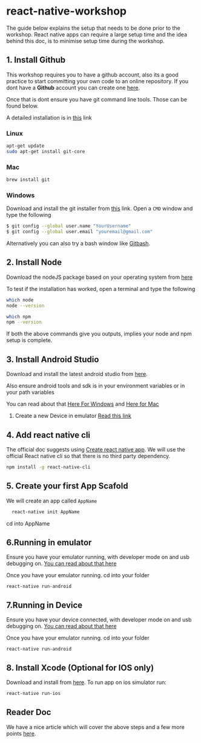 # react-native-workshop

The guide below explains the setup that needs to be done prior to the workshop. React native apps can require a large setup time and the idea behind this doc, is to minimise setup time during the workshop.

## 1. Install Github
This workshop requires you to have a github account, also its a good practice to start committing your own code to an online repository.
If you dont have a **Github** account you can create one [here](https://github.com/join). 

Once that is dont ensure you have git command line tools. Those can be found below.

A detailed installation is in [this](https://www.atlassian.com/git/tutorials/install-git) link

### Linux
```bash
apt-get update
sudo apt-get install git-core
```

### Mac 

```bash
brew install git
```

### Windows
Download and install the git installer from  [this](https://gitforwindows.org/) link. 
Open a `CMD` window and type the following
```bash
$ git config --global user.name "YourUsername"
$ git config --global user.email "youremail@gmail.com"
```

  Alternatively you can also try a bash window like [Gitbash](https://git-scm.com/downloads).

## 2. Install Node
Download the nodeJS package based on your operating system from [here](https://nodejs.org/en/download/)

To test if the installation has worked, open a terminal and type the following
```bash
which node
node --version

which npm
npm --version
```
If both the above commands give you outputs, implies your node and npm setup is complete.


## 3. Install Android Studio
Download and install the latest android studio from [here](https://developer.android.com/studio/).

Also ensure android tools and sdk is in your environment variables or in your path variables

You can read about that [Here For Windows](https://www.360logica.com/blog/how-to-set-path-environmental-variable-for-sdk-in-windows/) and [Here for Mac](https://stackoverflow.com/questions/17901692/set-up-adb-on-mac-os-x)

  1. Create a new Device in emulator [Read this link](https://developer.android.com/studio/run/managing-avds)

## 4. Add react native cli
The official doc suggests using [Create react native app](https://facebook.github.io/react-native/docs/getting-started.html). We will use the official React native cli so that there is no third party dependency.
```bash
npm install -g react-native-cli
```

## 5. Create your first App Scafold
We will create an app called `AppName`
```bash
  react-native init AppName

```
cd into AppName

## 6.Running in emulator
Ensure you have your emulator running, with developer mode on and usb debugging on. [You can read about that here](https://developer.android.com/studio/debug/dev-options)

Once you have your emulator running. cd into your folder
```
react-native run-android
```

## 7.Running in Device
Ensure you have your device  connected, with developer mode on and usb debugging on. [You can read about that here](https://developer.android.com/studio/debug/dev-options)

Once you have your emulator running. cd into your folder
```
react-native run-android
```

## 8. Install Xcode (Optional for IOS only)
Download and install from [here](https://developer.apple.com/xcode/).
To  run app on ios simulator run:
```bash
react-native run-ios
```

## Reader Doc
We have a nice article which will cover the above steps and a few more points [here](https://eng.wobe.io/react-native-the-beginning-92c6ea857b63).